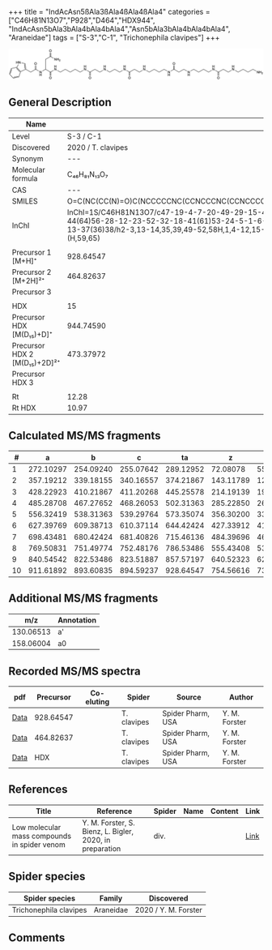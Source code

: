 +++
title = "IndAcAsn5ßAla3ßAla4ßAla4ßAla4"
categories = ["C46H81N13O7","P928","D464","HDX944",
"IndAcAsn5bAla3bAla4bAla4bAla4","Asn5bAla3bAla4bAla4bAla4",
"Araneidae"]
tags = ["S-3","C-1",
"Trichonephila clavipes"]
+++

![](/img/IndAcAsn5bAla3bAla4bAla4bAla4.png)

## General Description

| Name                       | Value              |
|----------------------------|--------------------|
| Level                      | S-3 / C-1          |
| Discovered                 | 2020 / T. clavipes |
| Synonym                    | ---                |
| Molecular formula          | C₄₆H₈₁N₁₃O₇                   |
| CAS                        | ---                |
| SMILES | O=C(NC(CC(N)=O)C(NCCCCCNC(CCNCCCNC(CCNCCCCNC(CCNCCCCNC(CCNCCCCN)=O)=O)=O)=O)=O)CC1=CNC2=C1C=CC=C2  |
| InChI  | InChI=1S/C46H81N13O7/c47-19-4-7-20-49-29-15-42(62)54-25-10-8-21-50-30-16-43(63)55-26-11-9-22-51-31-17-44(64)56-28-12-23-52-32-18-41(61)53-24-5-1-6-27-57-46(66)39(34-40(48)60)59-45(65)33-36-35-58-38-14-3-2-13-37(36)38/h2-3,13-14,35,39,49-52,58H,1,4-12,15-34,47H2,(H2,48,60)(H,53,61)(H,54,62)(H,55,63)(H,56,64)(H,57,66)(H,59,65)  |
|                            |                    |
| Precursor 1 [M+H]⁺         | 928.64547                   |
| Precursor 2 [M+2H]²⁺       | 464.82637                   |
| Precursor 3                |                    |
|                            |                    |
| HDX                        | 15                   |
| Precursor HDX   [M(D₁₅)+D]⁺   | 944.74590                   |
| Precursor HDX 2 [M(D₁₅)+2D]²⁺ | 473.37972                   |
| Precursor HDX 3            |                    |
|                            |                    |
| Rt                         | 12.28                   |
| Rt HDX                     | 10.97                   |

## Calculated MS/MS fragments

| # | a         | b         | c         | ta        | z         | y         | tz        |
|---|-----------|-----------|-----------|-----------|-----------|-----------|-----------|
| 1 | 272.10297 | 254.09240 | 255.07642 | 289.12952 | 72.08078 | 55.05423 | 89.10732 |
| 2 | 357.19212 | 339.18155 | 340.16557 | 374.21867 | 143.11789 | 126.09134 | 160.14444 |
| 3 | 428.22923 | 410.21867 | 411.20268 | 445.25578 | 214.19139 | 197.16484 | 231.21794 |
| 4 | 485.28708 | 467.27652 | 468.26053 | 502.31363 | 285.22850 | 268.20195 | 302.25505 |
| 5 | 556.32419 | 538.31363 | 539.29764 | 573.35074 | 356.30200 | 339.27545 | 373.32855 |
| 6 | 627.39769 | 609.38713 | 610.37114 | 644.42424 | 427.33912 | 410.31257 | 444.36566 |
| 7 | 698.43481 | 680.42424 | 681.40826 | 715.46136 | 484.39696 | 467.37042 | 501.42351 |
| 8 | 769.50831 | 751.49774 | 752.48176 | 786.53486 | 555.43408 | 538.40753 | 572.46063 |
| 9 | 840.54542 | 822.53486 | 823.51887 | 857.57197 | 640.52323 | 623.49668 | 657.54978 |
| 10 | 911.61892 | 893.60835 | 894.59237 | 928.64547 | 754.56616 | 737.53961 | 771.59270 |

## Additional MS/MS fragments

| m/z | Annotation |
|-----|------------|
| 130.06513 | a'         |
| 158.06004 | a0         |

## Recorded MS/MS spectra

| pdf                                             | Precursor | Co-eluting | Spider      | Source                       | Author        |
|-------------------------------------------------|-----------|------------|-------------|------------------------------|---------------|
| [Data](/pdf/N-clavipes/928_IndAcAsn5bAla3bAla4bAla4bAla4_Nc.pdf) | 928.64547 |           | T. clavipes | Spider Pharm, USA | Y. M. Forster |
| [Data](/pdf/N-clavipes/928_IndAcAsn5bAla3bAla4bAla4bAla4_Nc_2.pdf) | 464.82637 |           | T. clavipes | Spider Pharm, USA | Y. M. Forster |
| [Data](/pdf/N-clavipes/928_IndAcAsn5bAla3bAla4bAla4bAla4_Nc_HDX.pdf) | HDX |           | T. clavipes | Spider Pharm, USA | Y. M. Forster |


## References

| Title | Reference | Spider | Name | Content | Link |
|-------|-----------|--------|------|---------|------|
| Low molecular mass compounds in spider venom      | Y. M. Forster, S. Bienz, L. Bigler, 2020, in preparation          | div.       |   |   | [Link](unknown) |

## Spider species

| Spider species     | Family     | Discovered           |
|--------------------|------------|----------------------|
| Trichonephila clavipes | Araneidae | 2020 / Y. M. Forster |


## Comments